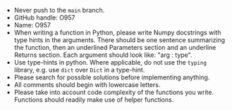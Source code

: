 - Never push to the `main` branch.
- GitHub handle: O957
- Name: O957
- When writing a function in Python, please write Numpy docstrings with type hints in the arguments. There should be one sentence summarizing the function, then an underlined Parameters section and an underline Returns section. Each argument should look like: "arg : type".
- Use type-hints in python. Where applicable, do not use the `typing` library, e.g. use `dict` over `Dict` in a type-hint.
- Please search for possible solutions before implementing anything.
- All comments should begin with lowercase letters.
- Please take into account code complexity of the functions you write. Functions should readily make use of helper functions.

